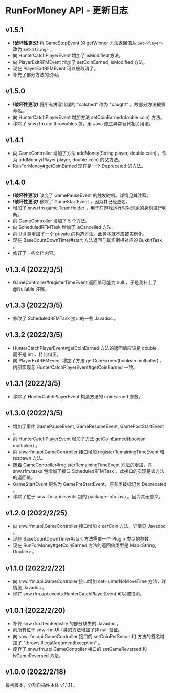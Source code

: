 # RunForMoney API - 更新日志

## v1.5.1

* **!破坏性更改!** 将 GameStopEvent 的 getWinner 方法返回值从 `Set<Player>` 改为 `Set<String>` 。
* 向 HunterCatchPlayerEvent 增加了 isModified 方法。
* 向 PlayerExitRFMEvent 增加了 setCoinEarned, isModified 方法。
* 现在 PlayerExitRFMEvent 可以被取消了。
* 补充了部分方法的说明。

## v1.5.0

* **!破坏性更改!** 将所有拼写错误的 "catched" 改为 "caught" 。故部分方法被重命名。
* 向 HunterCatchPlayerEvent 增加方法 setCoinEarned(double coin) 方法。
* 移除了 snw.rfm.api.throwables 包，用 Java 原生异常替代相关用法。

## v1.4.1

* 向 GameController 增加了方法 addMoney(String player, double coin) ，作为 addMoney(Player player, double coin) 的父方法。
* RunForMoney#getCoinEarned 现在是一个 Deprecated 的方法。

## v1.4.0

* **!破坏性更改!** 改变了 GamePauseEvent 的触发时机。详情见其注释。
* **!破坏性更改!** 移除了 GameStartEvent ，因为其已经更名。
* 增加了 snw.rfm.game.TeamHolder ，用于在游戏运行时对玩家的身份进行判断。
* 向 GameController 增加了 5 个方法。
* 向 ScheduledRFMTask 增加了 isCancelled 方法。
* 向 Util 类增加了一个 private 的构造方法。此类本就不应被实例化。
* 现在 BaseCountDownTimer#start 方法返回与其实例相对应的 BukkitTask 。
* 修订了一些文档内容。

## v1.3.4 (2022/3/5)

* GameController#registerTimeEvent 返回值可能为 null ，于是我补上了 @Nullable 注解。

## v1.3.3 (2022/3/5)

* 修改了 ScheduledRFMTask 接口的一些 Javadoc 。

## v1.3.2 (2022/3/5)

* HunterCatchPlayerEvent#getCoinEarned 方法的返回值应该是 double ，而不是 int ，特此纠正。
* 向 PlayerExitRFMEvent 增加了方法 getCoinEarned(boolean multiplier) ，内部实现与 HunterCatchPlayerEvent#getCoinEarned 一致。

## v1.3.1 (2022/3/5)

* 移除了 HunterCatchPlayerEvent 构造方法的 coinEarned 参数。

## v1.3.0 (2022/3/5)

* 增加了事件 GamePauseEvent, GameResumeEvent, GamePostStartEvent 。
* 向 HunterCatchPlayerEvent 增加了方法 getCoinEarned(boolean multiplier) 。
* 向 snw.rfm.api.GameController 接口增加 registerRemainingTimeEvent 和 respawn 方法。
* 随着 GameController#registerRemainingTimeEvent 方法的增加，向 snw.rfm.tasks 包增加了接口 ScheduledRFMTask ，此接口的实现是该方法的返回值。
* GameStartEvent 更名为 GamePreStartEvent，原有类被标记为 Deprecated 。
* 移除了位于 snw.rfm.api.events 包的 package-info.java 。因为其无意义。

## v1.2.0 (2022/2/25)

* 向 snw.rfm.api.GameController 接口增加 clearCoin 方法，详情见 Javadoc 。
* 现在 BaseCountDownTimer#start 方法需要一个 Plugin 类型的参数。
* 现在 RunForMoney#getCoinEarned 方法的返回值类型是 Map<String, Double> 。

## v1.1.0 (2022/2/22)

* 向 snw.rfm.api.GameController 接口增加 setHunterNoMoveTime 方法，详情见 Javadoc 。
* 现在 snw.rfm.api.events.HunterCatchPlayerEvent 可以被取消。

## v1.0.1 (2022/2/20)

* 补齐 snw.rfm.ItemRegistry 的部分缺失的 Javadoc 。
* 向所有位于 snw.rfm.Util 类的方法增加了非 null 验证。
* 向 snw.rfm.api.GameController 接口的 setCoinPerSecond() 方法的签名增加了 "throws IllegalArgumentException" 。
* 废弃了 snw.rfm.api.GameController 接口的 setGameReversed 和 isGameReversed 方法。

## v1.0.0 (2022/2/18)

最初版本，分割自插件本体 v1.1.11 。
